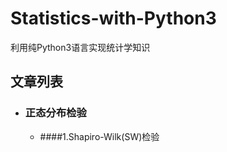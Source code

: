 # Statistics-with-Python3
利用纯Python3语言实现统计学知识


## 文章列表

+ ### 正态分布检验

    + ####1.Shapiro-Wilk(SW)检验
